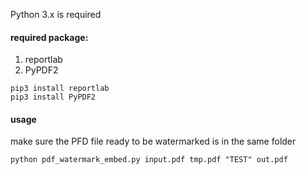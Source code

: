 Python 3.x is required

#### required package:
1. reportlab
2. PyPDF2

```
pip3 install reportlab
pip3 install PyPDF2
```

#### usage
make sure the PFD file ready to be watermarked is in the same folder
```
python pdf_watermark_embed.py input.pdf tmp.pdf "TEST" out.pdf
```
